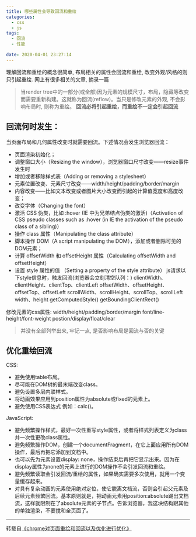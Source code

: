 ```yaml
---
title: 哪些属性会导致回流和重绘
categories: 
  - css
  - js
tags: 
  - 回流
  - 性能

date: 2020-04-01 23:27:14
---
```


理解回流和重绘的概念很简单, 布局相关的属性会回流和重绘, 改变外观/风格的则只引起重绘. 网上有很多相关的文章, 摘录一篇

> 当render tree中的一部分(或全部)因为元素的规模尺寸，布局，隐藏等改变而需要重新构建。这就称为回流(reflow)。当只是修改元素的外观, 不会影响布局时, 则称为重绘。
**回流必将引起重绘，而重绘不一定会引起回流**
## 回流何时发生：
当页面布局和几何属性改变时就需要回流。下述情况会发生浏览器回流：
- 页面渲染初始化；
- 调整窗口大小（Resizing the window），浏览器窗口尺寸改变——resize事件发生时
- 增加或者移除样式表（Adding or removing a stylesheet）
- 元素位置改变、元素尺寸改变——width/height/padding/border/margin
- 内容改变——比如文本改变或者图片大小改变而引起的计算值宽度和高度改变；
- 改变字体（Changing the font）
- 激活 CSS 伪类，比如 :hover (IE 中为兄弟结点伪类的激活)（Activation of CSS pseudo classes such as :hover (in IE the activation of the pseudo class of a sibling)）
- 操作 class 属性（Manipulating the class attribute）
- 脚本操作 DOM（A script manipulating the DOM），添加或者删除可见的DOM元素；
- 计算 offsetWidth 和 offsetHeight 属性（Calculating offsetWidth and offsetHeight）
- 设置 style 属性的值 （Setting a property of the style attribute）
js请求以下style信息时，触发回流(浏览器会立刻清空队列：)
  clientWidth、clientHeight、clientTop、clientLeft
  offsetWidth、offsetHeight、offsetTop、offsetLeft
  scrollWidth、scrollHeight、scrollTop、scrollLeft
  width、height
  getComputedStyle()
  getBoundingClientRect()

修改元素的css属性:
  width/height/padding/border/margin
  font/line-height/font-weight
  postion/display/float/clear
> 并没有全部列举出来, 牢记一点, 是否影响布局是回流与否的关键

## 优化重绘回流
CSS:
- 避免使用table布局。
- 尽可能在DOM树的最末端改变class。
- 避免设置多层内联样式。
- 将动画效果应用到position属性为absolute或fixed的元素上。
- 避免使用CSS表达式 例如：calc()。

JavaScript:
- 避免频繁操作样式，最好一次性重写style属性，或者将样式列表定义为class并一次性更改class属性。
- 避免频繁操作DOM，创建一个documentFragment，在它上面应用所有DOM操作，最后再把它添加到文档中。
- 也可以先为元素设置display: none，操作结束后再把它显示出来。因为在display属性为none的元素上进行的DOM操作不会引发回流和重绘。
- 避免频繁读取会引发回流/重绘的属性，如果确实需要多次使用，就用一个变量缓存起来。
- 对具有复杂动画的元素使用绝对定位，使它脱离文档流，否则会引起父元素及后续元素频繁回流。基本原则就是，把动画元素用position:absolute踢出文档流，这样就限制在了absolute元素的子节点。告诉浏览器，我这块结构跟其他的单独渲染，不要搅和全页面了。

---
转载自[《chrome对页面重绘和回流以及优化进行优化》](https://www.zhoulujun.cn/html/webfront/browser/webkit/2016_0506_7820.html)
